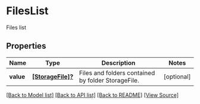 ﻿# FilesList
Files list

## Properties
Name | Type | Description | Notes
------------ | ------------- | ------------- | -------------
**value** | [**[StorageFile]?**](StorageFile.md) | Files and folders contained by folder StorageFile. | [optional]

[[Back to Model list]](../README.md#documentation-for-models) [[Back to API list]](../README.md#documentation-for-api-endpoints) [[Back to README]](../README.md) [[View Source]](../AsposePdfCloud/Models/FilesList.swift)

